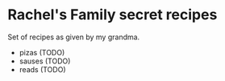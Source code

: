 # Rachel's Family secret recipes

Set of recipes as given by my grandma.

- pizas (TODO)
- sauses (TODO)
- reads (TODO)
